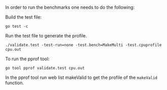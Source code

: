 In order to run the benchmarks one needs to do the following:

Build the test file:

```
go test -c
```

Run the test file to generate the profile.
```
./validate.test -test-run=none -test.bench=MakeMulti -test.cpuprofile cpu.out
```

To run the pprof tool:
```
go tool pprof validate.test cpu.out
```

In the pprof tool run web list makeValid
to get the profile of the `makeValid` function.

